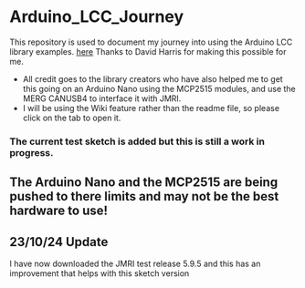# Arduino_LCC_Journey
 This repository is used to document my journey into using the Arduino LCC library examples. [here](https://github.com/openlcb/OpenLCB_Single_Thread) Thanks to David Harris for making this possible for me.

- All credit goes to the library creators who have also helped me to get this going on an Arduino Nano using the MCP2515 modules, and use the MERG CANUSB4 to interface it with JMRI.
- I will be using the Wiki feature rather than the readme file, so please click on the tab to open it.

### The current test sketch is added but this is still a work in progress.

## The Arduino Nano and the MCP2515 are being pushed to there limits and may not be the best hardware to use!

## 23/10/24 Update

I have now downloaded the JMRI test release 5.9.5 and this has an improvement that helps with this sketch version
